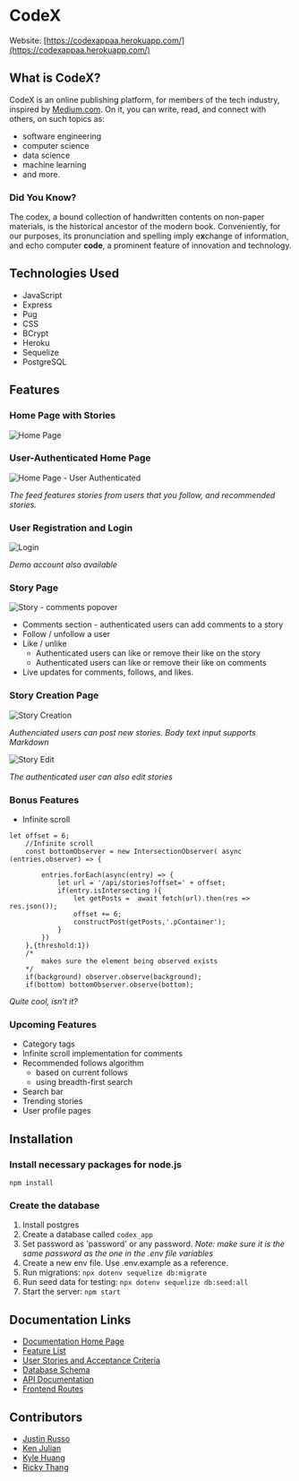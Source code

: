 # CodeX

Website: [https://codexappaa.herokuapp.com/](https://codexappaa.herokuapp.com/)

## What is CodeX?

CodeX is an online publishing platform, for members of the tech industry, inspired by [Medium.com](https://medium.com/). On it, you can write, read, and connect with others, on such topics as:
- software engineering
- computer science
- data science
- machine learning
- and more.

### Did You Know?

The codex, a bound collection of handwritten contents on non-paper materials, is the historical ancestor of the modern book. Conveniently, for our purposes, its pronunciation and spelling imply e**x**change of information, and echo computer **code**, a prominent feature of innovation and technology.

## Technologies Used

- JavaScript
- Express
- Pug
- CSS
- BCrypt
- Heroku
- Sequelize
- PostgreSQL

## Features

### Home Page with Stories

![Home Page](https://github.com/kvh8899/week13-project/blob/readme/public/images/screens-readme/homepage.png)

### User-Authenticated Home Page

![Home Page - User Authenticated](https://github.com/kvh8899/week13-project/blob/readme/public/images/screens-readme/homepage-user_auth.png)

*The feed features stories from users that you follow, and recommended stories.*
	
### User Registration and Login

![Login](https://github.com/kvh8899/week13-project/blob/readme/public/images/screens-readme/login.png)

*Demo account also available*

### Story Page

![Story - comments popover](https://github.com/kvh8899/week13-project/blob/readme/public/images/screens-readme/story-comments_and_likes.png)

- Comments section - authenticated users can add comments to a story
- Follow / unfollow a user
- Like / unlike
	- Authenticated users can like or remove their like on the story
	- Authenticated users can like or remove their like on comments
- Live updates for comments, follows, and likes.

### Story Creation Page

![Story Creation](https://github.com/kvh8899/week13-project/blob/readme/public/images/screens-readme/story-edit_with_markdown.png)

*Authenciated users can post new stories. Body text input supports Markdown*

![Story Edit](https://github.com/kvh8899/week13-project/blob/readme/public/images/screens-readme/story-edit.png)

*The authenticated user can also edit stories*

### Bonus Features

- Infinite scroll
```
let offset = 6;
    //Infinite scroll
    const bottomObserver = new IntersectionObserver( async (entries,observer) => {
        
        entries.forEach(async(entry) => {
            let url = '/api/stories?offset=' + offset;
            if(entry.isIntersecting ){
                let getPosts =  await fetch(url).then(res => res.json());
                offset += 6;
                constructPost(getPosts,'.pContainer');
            }
        })
    },{threshold:1})
    /*
        makes sure the element being observed exists
    */
    if(background) observer.observe(background);
    if(bottom) bottomObserver.observe(bottom);
```
*Quite cool, isn't it?*

### Upcoming Features

- Category tags
- Infinite scroll implementation for comments
- Recommended follows algorithm
  - based on current follows
  - using breadth-first search
- Search bar
- Trending stories
- User profile pages

## Installation

### Install necessary packages for node.js 

```npm install```

### Create the database

  1. Install postgres
  2. Create a database called ```codex_app```
  3. Set password as 'password' or any password. *Note: make sure it is the same password as the one in the .env file variables*
  4. Create a new env file. Use .env.example as a reference.
  5. Run migrations: ``` npx dotenv sequelize db:migrate ```
  6. Run seed data for testing: ```npx dotenv sequelize db:seed:all ```
  7. Start the server: ```npm start```

## Documentation Links
- [Documentation Home Page](https://github.com/kvh8899/week13-project/wiki)
- [Feature List](https://github.com/kvh8899/week13-project/wiki/Feature-List)
- [User Stories and Acceptance Criteria](https://github.com/kvh8899/week13-project/wiki/User-Stories)
- [Database Schema](https://github.com/kvh8899/week13-project/wiki/Database-Schema)
- [API Documentation](https://github.com/kvh8899/week13-project/wiki/API-Documentation)
- [Frontend Routes](https://github.com/kvh8899/week13-project/wiki/Frontend-Routes)

## Contributors

- [Justin Russo](https://github.com/justinrusso)
- [Ken Julian](https://github.com/kenjulian)
- [Kyle Huang](https://github.com/kvh8899)
- [Ricky Thang](https://github.com/rickythewriter)

